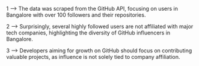 1 --> The data was scraped from the GitHub API, focusing on users in Bangalore with over 100 followers and their repositories.

2 --> Surprisingly, several highly followed users are not affiliated with major tech companies, highlighting the diversity of GitHub influencers in Bangalore.

3 --> Developers aiming for growth on GitHub should focus on contributing valuable projects, as influence is not solely tied to company affiliation.
